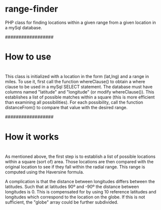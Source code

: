 # range-finder
PHP class for finding locations within a given range from a given location in a 
mySql database.

##################
# How to use
#
This class is initialized with a location in the form (lat,lng) and a range in
miles. To use it, first call the function whereClause() to obtain a where clause
to be used in a mySql SELECT statement. The database must have columns named
"latitude" and "longitude" (or modify whereClause()). This establishes a list of
possible matches within a square (this is more efficient than examining all
possibilities). For each possibility, call the function distanceFrom() to
compare that value with the desired range.

##################
# How it works
#
As mentioned above, the first step is to establish a list of possible locations
within a square (sort of) area. Those locations are then compared with the
original location to see if they fall within the radial range. This range is
computed using the Haversine formula.

A complication is that the distance between longitudes differs between the
latitudes. Such that at latitudes 90º and -90º the distance between longitudes
is 0. This is compensated for by using 10 reference latitudes and longitudes
which correspond to the location on the globe. If this is not sufficient, the
"globe" array could be further subdivided.
